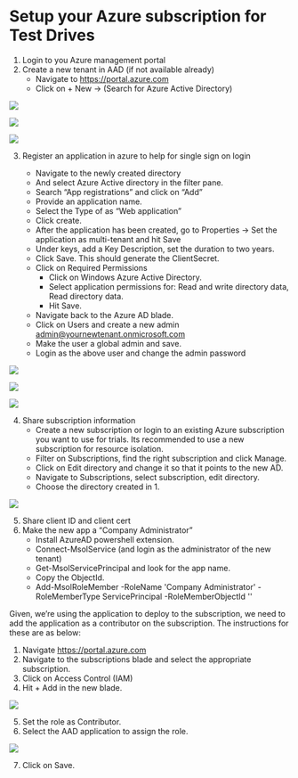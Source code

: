 # Setup your Azure subscription for Test Drives

1.	Login to you Azure management portal
2.	Create a new tenant in AAD (if not available already)
      *    Navigate to https://portal.azure.com
      *    Click on + New ->  (Search for Azure Active Directory)

![](https://github.com/Azure/AzureTestDrive/blob/master/AzureTestDriveImages/SetupSub1.jpg)

![](https://github.com/Azure/AzureTestDrive/blob/master/AzureTestDriveImages/SetupSub2.jpg)

![](https://github.com/Azure/AzureTestDrive/blob/master/AzureTestDriveImages/SetupSub3.jpg)

3. 	Register an application in azure to help for single sign on login

      *    Navigate to the newly created directory
      *    And select Azure Active directory in the filter pane.
      *    Search “App registrations” and click on “Add”
      *    Provide an application name.
      *    Select the Type of as “Web application”
      *    Click create.
      *    After the application has been created, go to  Properties -> Set the application as multi-tenant and hit Save
      *    Under keys, add a Key Description, set the duration to two years.
      *    Click Save. This should generate the ClientSecret. 
      *    Click on Required Permissions
             * Click on Windows Azure Active Directory.
             * Select application permissions for: Read and write directory data, Read directory data.
             * Hit Save.
      *    Navigate back to the Azure AD blade.
      *    Click on Users and create a new admin admin@yournewtenant.onmicrosoft.com 
      *    Make the user a global admin and save.
      *    Login as the above user and change the admin password
      
![](https://github.com/Azure/AzureTestDrive/blob/master/AzureTestDriveImages/SetupSub4.jpg)

![](https://github.com/Azure/AzureTestDrive/blob/master/AzureTestDriveImages/SetupSub5.jpg)

![](https://github.com/Azure/AzureTestDrive/blob/master/AzureTestDriveImages/SetupSub6.jpg)

4.	Share subscription information 
      *    Create a new subscription or login to an existing Azure subscription you want to use for trials. Its recommended to use a new subscription for resource isolation.
      *    Filter on Subscriptions, find the right subscription and click Manage.
      *    Click on Edit directory and change it so that it points to the new AD.
      *    Navigate to Subscriptions, select subscription, edit directory.
      *    Choose the directory created in 1.

![](https://github.com/Azure/AzureTestDrive/blob/master/AzureTestDriveImages/SetupSub7.jpg)

5.	Share client ID and client cert 
6.	Make the new app a “Company Administrator”
      *    Install AzureAD powershell extension.
      *    Connect-MsolService (and login as the administrator of the new tenant)
      *    Get-MsolServicePrincipal and look for the app name.
      *    Copy the ObjectId.
      *    Add-MsolRoleMember -RoleName 'Company Administrator' -RoleMemberType ServicePrincipal -RoleMemberObjectId '<ObjectId>'

Given, we’re using the application to deploy to the subscription, we need to add the application as a contributor on the subscription. The instructions for these are as below:
1.	Navigate https://portal.azure.com
2.	Navigate to the subscriptions blade and select the appropriate subscription.
3.	Click on Access Control (IAM)
4.	Hit + Add in the new blade.

![](https://github.com/Azure/AzureTestDrive/blob/master/AzureTestDriveImages/SetupSub8.jpg)

5.	Set the role as Contributor.
6.	Select the AAD application to assign the role. 

![](https://github.com/Azure/AzureTestDrive/blob/master/AzureTestDriveImages/SetupSub9.jpg)

7.	Click on Save.

